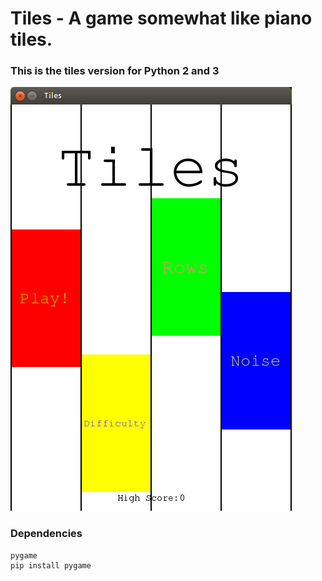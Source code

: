 # Tiles - A game somewhat like piano tiles.
### This is the tiles version for Python 2 and 3
![screenshot](/screenshot.png?raw=true "Screenshot")
### Dependencies
```
pygame
pip install pygame
```
